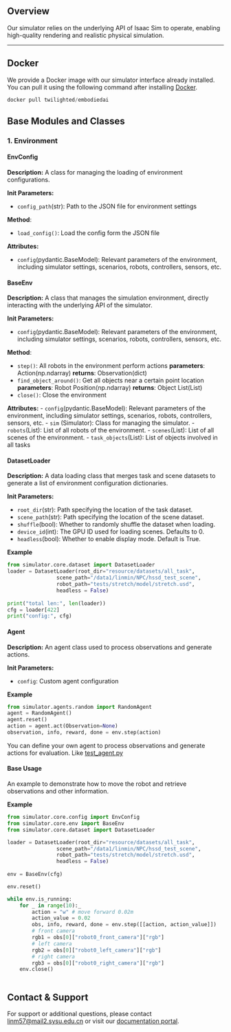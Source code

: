 ## Overview

 Our simulator relies on the underlying API of Isaac Sim to operate, enabling high-quality rendering and realistic physical simulation.
 
___

## Docker

We provide a Docker image with our simulator interface already installed. You can pull it using the following command after installing [Docker](https://docs.docker.com/engine/install/).

```python
docker pull twilighted/embodiedai
```

## Base Modules and Classes
###  **1. Environment**
#### **EnvConfig**

**Description:** A class for managing the loading of environment configurations. 

**Init Parameters:**
- `config_path`(str): Path to the JSON file for environment settings

**Method**:
- `load_config()`: Load the config form the JSON file

**Attributes:**
- `config`(pydantic.BaseModel): Relevant parameters of the environment, including simulator settings, scenarios, robots, controllers, sensors, etc.


#### **BaseEnv**

**Description:** A class that manages the simulation environment, directly interacting with the underlying API of the simulator.

**Init Parameters:**
- `config`(pydantic.BaseModel): Relevant parameters of the environment, including simulator settings, scenarios, robots, controllers, sensors, etc.

**Method**:
- `step()`: All robots in the environment perform actions 
        **parameters**: Action(np.ndarray)
        **returns**: Observation(dict)
- `find_object_around()`: Get all objects near a certain point location
        **parameters**: Robot Position(np.ndarray)
        **returns**: Object List(List)
- `close()`: Close the environment

**Attributes:**
	- `config`(pydantic.BaseModel): Relevant parameters of the environment, including simulator settings, scenarios, robots, controllers, sensors, etc.
	- `sim` (Simulator): Class for managing the simulator.
	- `robots`(List): List of all robots of the environment. 
	- `scenes`(List): List of all scenes of the environment.
	- `task_objects`(List): List of objects involved in all tasks

#### **DatasetLoader**

**Description:** A data loading class that merges task and scene datasets to generate a list of environment configuration dictionaries.

**Init Parameters:**
- `root_dir`(str): Path specifying the location of the task dataset.
- `scene_path`(str): Path specifying the location of the scene dataset.
- `shuffle`(bool):  Whether to randomly shuffle the dataset when loading.
- `device_id`(int): The GPU ID used for loading scenes. Defaults to 0.
- `headless`(bool):  Whether to enable display mode. Default is True.

**Example**
```python
from simulator.core.dataset import DatasetLoader
loader = DatasetLoader(root_dir="resource/datasets/all_task",
				scene_path="/data1/linmin/NPC/hssd_test_scene",
				robot_path="tests/stretch/model/stretch.usd",
				headless = False)
				
print("total len:", len(loader))
cfg = loader[422]
print("config:", cfg)
```

#### **Agent**

**Description:**  An agent class used to process observations and generate actions.

**Init Parameters:**
- `config`: Custom agent configuration

**Example**
```python
from simulator.agents.random import RandomAgent
agent = RandomAgent()
agent.reset()
action = agent.act(Observation=None)
observation, info, reward, done = env.step(action)
```
You can define your own agent to process observations and generate actions for evaluation. Like [test_agent.py](../tests/test_scene/test_agent.py)

#### **Base Usage**

An example to demonstrate how to move the robot and retrieve observations and other information.


**Example**
```python
from simulator.core.config import EnvConfig
from simulator.core.env import BaseEnv
from simulator.core.dataset import DatasetLoader

loader = DatasetLoader(root_dir="resource/datasets/all_task",
				scene_path="/data1/linmin/NPC/hssd_test_scene",
				robot_path="tests/stretch/model/stretch.usd",
				headless = False)
				
env = BaseEnv(cfg)

env.reset()

while env.is_running:
    for _ in range(10):_
		action = "w" # move forward 0.02m
        action_value = 0.02 
        obs, info, reward, done = env.step([[action, action_value]])
        # front camera
		rgb1 = obs[0]["robot0_front_camera"]["rgb"] 
		# left camera
		rgb2 = obs[0]["robot0_left_camera"]["rgb"]
		# right camera 
		rgb3 = obs[0]["robot0_right_camera"]["rgb"]
	env.close()
	    
```


## Contact & Support

For support or additional questions, please contact linm57@mail2.sysu.edu.cn or visit our [documentation portal](https://github.com/pzhren/InfiniteWorld).
